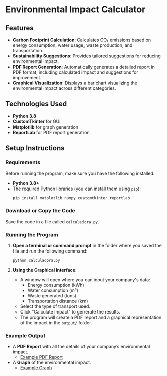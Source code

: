 # Environmental Impact Calculator

## Features
- **Carbon Footprint Calculation**: Calculates CO₂ emissions based on energy consumption, water usage, waste production, and transportation.
- **Sustainability Suggestions**: Provides tailored suggestions for reducing environmental impact.
- **PDF Report Generation**: Automatically generates a detailed report in PDF format, including calculated impact and suggestions for improvement.
- **Graphical Visualization**: Displays a bar chart visualizing the environmental impact across different categories.

## Technologies Used
- **Python 3.8**
- **CustomTkinter** for GUI
- **Matplotlib** for graph generation
- **ReportLab** for PDF report generation

## Setup Instructions

### Requirements
Before running the program, make sure you have the following installed:
- **Python 3.8+** 
- The required Python libraries (you can install them using `pip`):
    ```bash
    pip install matplotlib numpy customtkinter reportlab
    ```

### Download or Copy the Code

Save the code in a file called `calculadora.py`.

### Running the Program

1. **Open a terminal or command prompt** in the folder where you saved the file and run the following command:
    ```bash
    python calculadora.py
    ```

2. **Using the Graphical Interface**:
    - A window will open where you can input your company's data:
        - Energy consumption (kWh)
        - Water consumption (m³)
        - Waste generated (tons)
        - Transportation distance (km)
    - Select the type of transport used.
    - Click "Calculate Impact" to generate the results.
    - The program will create a PDF report and a graphical representation of the impact in the `output/` folder.

### Example Output
- A **PDF Report** with all the details of your company’s environmental impact.
    - [Example PDF Report](../output/reporte_empresa.pdf)
- A **Graph** of the environmental impact.
    - [Example Graph](../output/grafico_impacto.png)

